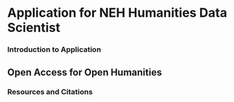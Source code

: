 # Application for NEH Humanities Data Scientist 

### Introduction to Application




## Open Access for Open Humanities






### Resources and Citations

 



